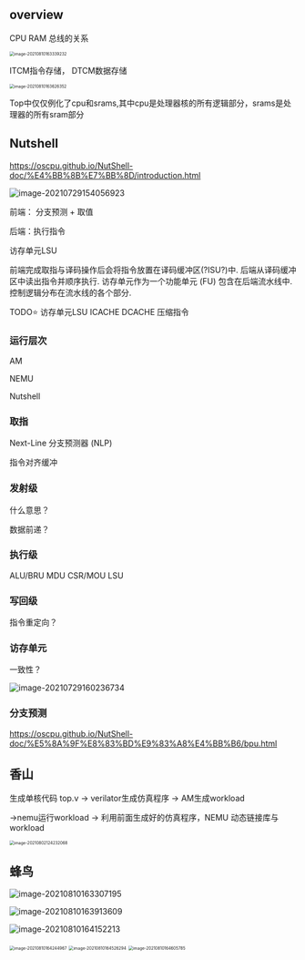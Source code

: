 ## overview

CPU RAM 总线的关系

<img src="架构学习.assets/image-20210810163339232.png" alt="image-20210810163339232" style="zoom: 50%;" />

ITCM指令存储， DTCM数据存储

<img src="架构学习.assets/image-20210810163626352.png" alt="image-20210810163626352" style="zoom:50%;" />

Top中仅仅例化了cpu和srams,其中cpu是处理器核的所有逻辑部分，srams是处理器的所有sram部分

## Nutshell

https://oscpu.github.io/NutShell-doc/%E4%BB%8B%E7%BB%8D/introduction.html

![image-20210729154056923](架构学习.assets/image-20210729154056923.png)

前端： 分支预测 + 取值

后端：执行指令

访存单元LSU

前端完成取指与译码操作后会将指令放置在译码缓冲区(?ISU?)中. 后端从译码缓冲区中读出指令并顺序执行. 访存单元作为一个功能单元 (FU) 包含在后端流水线中. 控制逻辑分布在流水线的各个部分.

TODO:star: 访存单元LSU   ICACHE   DCACHE 压缩指令



### 运行层次

AM

NEMU

Nutshell



### 取指

Next-Line 分支预测器 (NLP)

指令对齐缓冲

### 发射级

什么意思？

数据前递？

### 执行级

ALU/BRU  MDU  CSR/MOU  LSU

### 写回级

指令重定向？

### 访存单元

一致性？

![image-20210729160236734](架构学习.assets/image-20210729160236734.png)

### 分支预测

https://oscpu.github.io/NutShell-doc/%E5%8A%9F%E8%83%BD%E9%83%A8%E4%BB%B6/bpu.html



## 香山

生成单核代码 top.v    ->   verilator生成仿真程序  -> AM生成workload

->nemu运行workload  ->  利用前面生成好的仿真程序，NEMU 动态链接库与 workload





<img src="架构学习.assets/image-20210802124232068.png" alt="image-20210802124232068" style="zoom: 50%;" />



## 蜂鸟

![image-20210810163307195](架构学习.assets/image-20210810163307195.png)

![image-20210810163913609](架构学习.assets/image-20210810163913609.png)



![image-20210810164152213](架构学习.assets/image-20210810164152213.png)

<img src="架构学习.assets/image-20210810164244967.png" alt="image-20210810164244967" style="zoom: 50%;" />

<img src="架构学习.assets/image-20210810164526294.png" alt="image-20210810164526294" style="zoom:50%;" />

<img src="架构学习.assets/image-20210810164605785.png" alt="image-20210810164605785" style="zoom:50%;" />

